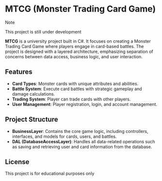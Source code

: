 # MTCG (Monster Trading Card Game)

> [!NOTE]  
> This project is still under development

**MTCG** is a university project built in C#. It focuses on creating a Monster Trading Card Game where players engage in card-based battles. The project is designed with a layered architecture, emphasizing separation of concerns between data access, business logic, and user interaction.

## Features

- **Card Types**: Monster cards with unique attributes and abilities.
- **Battle System**: Execute card battles with strategic gameplay and damage calculations.
- **Trading System**: Player can trade cards with other players.
- **User Management**: Player registration, login, and account management.

## Project Structure

- **BusinessLayer**: Contains the core game logic, including controllers, interfaces, and models for cards, users, and battles.
- **DAL (DatabaseAccessLayer)**: Handles all data-related operations such as saving and retrieving user and card information from the database.

## License

This project is for educational purposes only


